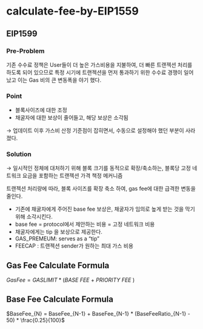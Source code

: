 # calculate-fee-by-EIP1559

## EIP1599

### Pre-Problem

기존 수수료 정책은 User들이 더 높은 가스비용을 지불하여, 더 빠른 트랜젝션 처리를 하도록 되어 있으므로 특정 시기에 트랜젝션을 먼저 통과하기 위한 수수료 경쟁이 일어났고 이는 Gas 비의 큰 변동폭을 야기 했다.

### Point

- 블록사이즈에 대한 조정
- 채굴자에 대한 보상이 줄어들고, 해당 보상은 소각됨

→ 업데이트 이후 가스비 산정 기준점이 잡히면서, 수동으로 설정해야 했던 부분이 사라졌다.

### Solution

→ 일시적인 정체에 대처하기 위해 블록 크기를 동적으로 확장/축소하는, 블록당 고정 네트워크 요금을 포함하는 트랜젝션 가격 책정 메커니즘

트랜젝션 처리량에 따라, 블록 사이즈를 확장 축소 하여, gas fee에 대한 급격한 변동을 줄인다.

- 기존에 채굴자에게 주어진 base fee 보상은, 채굴자가 임의로 높게 받는 것을 막기 위해 소각시킨다.
- base fee = protocol에서 제안하는 비용 = 고정 네트워크 비용
- 채굴자에게는 tip 을 보상으로 제공한다.
- GAS_PREMEUM: serves as a “tip”
- FEECAP : 트랜젝션 sender가 원하는 최대 가스 비용

## Gas Fee Calculate Formula

$Gas Fee = GAS LIMIT * (BASE\ FEE\ + \ PRIORITY\ FEE\ )$

## Base Fee Calculate Formula

$BaseFee_{N} = BaseFee_{N-1} + BaseFee_{N-1} * (BaseFeeRatio_{N-1} - 50) * \frac{0.25}{100}$
